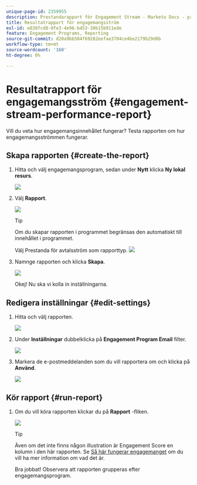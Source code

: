 ```yaml
---
unique-page-id: 2359955
description: Prestandarapport för Engagement Stream - Marketo Docs - produktdokumentation
title: Resultatrapport för engagemangsström
exl-id: e838fcd8-0fe3-4e96-b453-30b15b911ede
feature: Engagement Programs, Reporting
source-git-commit: d20a9bb584f69282eefae3704ce4be2179b29d0b
workflow-type: tm+mt
source-wordcount: '160'
ht-degree: 0%

---
```


# Resultatrapport för engagemangsström {#engagement-stream-performance-report}

Vill du veta hur engagemangsinnehållet fungerar? Testa rapporten om hur engagemangsströmmen fungerar.

## Skapa rapporten {#create-the-report}

1. Hitta och välj engagemangsprogram, sedan under **Nytt** klicka **Ny lokal resurs**.

   ![](assets/localassetnutring.jpg)

1. Välj **Rapport**.

   ![](assets/image2014-9-15-18-3a23-3a59.png)

   >[!TIP]
   >
   >Om du skapar rapporten i programmet begränsas den automatiskt till innehållet i programmet.

   Välj Prestanda för avtalsström som rapporttyp.
   ![](assets/engagementreportchoose.png)

1. Namnge rapporten och klicka **Skapa**.

   ![](assets/image2014-9-15-18-3a24-3a23.png)

   Okej! Nu ska vi kolla in inställningarna.

## Redigera inställningar {#edit-settings}

1. Hitta och välj rapporten.

   ![](assets/engagementperformancereport.jpg)

1. Under **Inställningar** dubbelklicka på **Engagement Program Email** filter.

   ![](assets/image2014-9-15-18-3a25-3a4.png)

1. Markera de e-postmeddelanden som du vill rapportera om och klicka på **Använd**.

   ![](assets/engagementfilter.jpg)

## Kör rapport {#run-report}

1. Om du vill köra rapporten klickar du på **Rapport** -fliken.

   ![](assets/image2014-9-15-18-3a25-3a15.png)

   >[!TIP]
   >
   >Även om det inte finns någon illustration är Engagement Score en kolumn i den här rapporten. Se [Så här fungerar engagemanget](/help/marketo/product-docs/email-marketing/drip-nurturing/reports-and-notifications/understanding-the-engagement-score.md) om du vill ha mer information om vad det är.

   Bra jobbat! Observera att rapporten grupperas efter engagemangsprogram.
